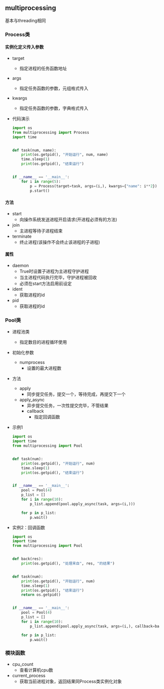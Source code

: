 ## multiprocessing
基本与threading相同

### Process类
#### 实例化定义传入参数
- target   
	- 指定进程的任务函数地址
- args   
	- 指定任务函数的参数，元组格式传入
- kwargs   
	- 指定任务函数的参数，字典格式传入
- 代码演示

	```python
	import os
	from multiprocessing import Process
	import time
	
	
	def task(num, name):
	    print(os.getpid(), "开始运行", num, name)
	    time.sleep(1)
	    print(os.getpid(), "结束运行")
	
	
	if __name__ == '__main__':
	    for i in range(5):
	        p = Process(target=task, args=(i,), kwargs={"name": i**2})
	        p.start()
	```


#### 方法
- start   
	- 向操作系统发送进程开启请求(开进程必须有的方法)
- join   
	- 主进程等待子进程结束
- terminate   
	- 终止进程(该操作不会终止该进程的子进程)

#### 属性
- daemon  
	- True时设置子进程为主进程守护进程
	- 当主进程代码执行完毕，守护进程被回收
	- 必须在start方法启用前设定
- ident   
	- 获取进程的id
- pid   
	- 获取进程的id

### Pool类
- 进程池类
	- 指定数目的进程循环使用
- 初始化参数
	- numprocess
		- 设置的最大进程数
- 方法
	- apply
		- 同步提交任务，提交一个，等待完成，再提交下一个
	- apply_async
		- 异步提交任务，一次性提交完毕，不管结果
		- callback
			- 指定回调函数
- 示例1
	
	```python
	import os
	import time
	from multiprocessing import Pool
	
	
	def task(num):
	    print(os.getpid(), "开始运行", num)
	    time.sleep(1)
	    print(os.getpid(), "结束运行")
	
	
	if __name__ == '__main__':
	    pool = Pool(4)
	    p_list = []
	    for i in range(10):
	        p_list.append(pool.apply_async(task, args=(i,)))
	
	    for p in p_list:
	        p.wait()
	```
- 实例2：回调函数

	```python
	import os
	import time
	from multiprocessing import Pool
	
	
	def back(res):
	    print(os.getpid(), "处理来自", res, "的结果")
	
	
	def task(num):
	    print(os.getpid(), "开始运行", num)
	    time.sleep(1)
	    print(os.getpid(), "结束运行")
	    return os.getpid()
	
	
	if __name__ == '__main__':
	    pool = Pool(4)
	    p_list = []
	    for i in range(10):
	        p_list.append(pool.apply_async(task, args=(i,), callback=back))
	
	    for p in p_list:
	        p.wait()
	```

### 模块函数
- cpu_count   
	- 查看计算机cpu数
- current_process   
	- 获取当前进程对象，返回结果同Process类实例化对象


